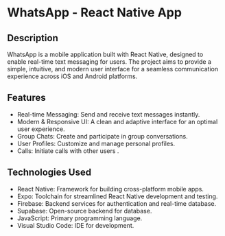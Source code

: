 # WhatsApp - React Native App

## Description
WhatsApp is a mobile application built with React Native, designed to enable real-time text messaging for users. The project aims to provide a simple, intuitive, and modern user interface for a seamless communication experience across iOS and Android platforms.

## Features
- Real-time Messaging: Send and receive text messages instantly.
- Modern & Responsive UI: A clean and adaptive interface for an optimal user experience.
- Group Chats: Create and participate in group conversations.
- User Profiles: Customize and manage personal profiles.
- Calls: Initiate calls with other users .

## Technologies Used
- React Native: Framework for building cross-platform mobile apps.
- Expo: Toolchain for streamlined React Native development and testing.
- Firebase: Backend services for authentication and real-time database.
- Supabase: Open-source backend for database.
- JavaScript: Primary programming language.
- Visual Studio Code: IDE for development.
  
